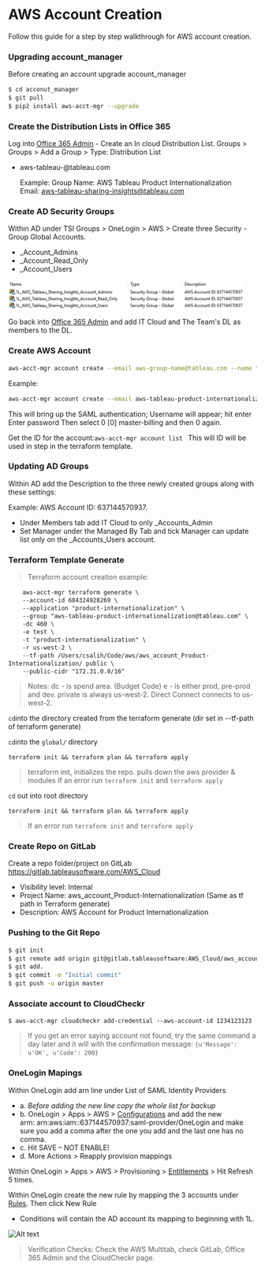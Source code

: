 # AWS Account Creation



Follow this guide for a step by step walkthrough for AWS account creation.
### Upgrading account_manager

Before creating an account upgrade account_manager

```sh
$ cd acconut_manager
$ git pull
$ pip2 install aws-acct-mgr --upgrade
```


### Create the Distribution Lists in Office 365
Log into [Office 365 Admin](https://portal.office.com/adminportal/home#/groups) - Create an In cloud Distribution List. Groups > Groups > Add a Group > Type: Distribution List

- aws-tableau-<group-name>@tableau.com

	Example:
	Group Name: AWS Tableau Product Internationalization
	Email: aws-tableau-sharing-insights@tableau.com

### Create AD Security Groups
Within AD under TSI Groups > OneLogin > AWS > Create three Security - Group Global Accounts. 

- _Account_Admins
- _Account_Read_Only
- _Account_Users

![Alt text](https://github.com/Cemito/aws/blob/master/adaccounts.png)

Go back into [Office 365 Admin](https://portal.office.com/adminportal/home#/groups) and add IT Cloud and The Team's DL as members to the DL.

### Create AWS Account
```sh
aws-acct-mgr account create --email aws-group-name@tableau.com --name "Group Name"
```

Example:
```sh
aws-acct-mgr account create --email aws-tableau-product-internationalization@tableau.com--name "AWS Tableau Product Internationalization"
```
This will bring up the SAML authentication;
Username will appear; hit enter
Enter password
Then select 0 [0] master-billing and then 0 again.

Get the ID for the account:```aws-acct-mgr account list ``` This will ID will be used in step in the terraform template.

### Updating AD Groups
Within AD add the Description to the three newly created groups along with these settings:

Example: AWS Account ID: 637144570937.
  - Under Members tab add IT Cloud to only _Accounts_Admin
  - Set Manager under the Managed By Tab and tick Manager can update list only on the _Accounts_Users account.

### Terraform Template Generate

>Terraform account creation example:
		
		aws-acct-mgr terraform generate \
		--account-id 684324928269 \
		--application "product-internationalization" \
		--group "aws-tableau-product-internationalization@tableau.com" \
		-dc 460 \
		-e test \
		-t "product-internationalization" \
		-r us-west-2 \
		--tf-path /Users/csalih/Code/aws/aws_account_Product-Internationalization/ public \
		--public-cidr "172.31.0.0/16"

>Notes:
>dc - is spend area. (Budget Code)
>e - is either prod, pre-prod and dev.
>private is always us-west-2. Direct Connect connects to us-west-2.

```cd```into the directory created from the terraform generate (dir set in --tf-path of terraform generate)

```cd```into the ```global/``` directory

    terraform init && terraform plan && terraform apply
> terraform init, initializes the repo. pulls down the aws provider & modules
> If an error run ```terraform init``` and ```terraform apply```

```cd``` out into root directory
    
    terraform init && terraform plan && terraform apply
    
> If an error run ```terraform init``` and ```terraform apply```

### Create Repo on GitLab
Create a repo folder/project on GitLab https://gitlab.tableausoftware.com/AWS_Cloud
- Visibility level: Internal 
- Project Name: aws_account_Product-Internationalization (Same as tf path in Terraform generate)
- Description: AWS Account for Product Internationalization

### Pushing to the Git Repo
```sh
$ git init
$ git remote add origin git@gitlab.tableausoftware:AWS_Cloud/aws_account_Product-Internationalization.git
$ git add.
$ git commit -m "Initial commit"
$ git push -u origin master
````
### Associate account to CloudCheckr 
    $ aws-acct-mgr cloudcheckr add-credential --aws-account-id 1234123123
>If you get an error saying account not found, try the same command a day later and it will with the confirmation message: ```{u'Message': u'OK', u'Code': 200}```

### OneLogin Mapings

Within OneLogin add arn line under List of SAML Identity Providers
- a. *Before adding the new line copy the whole list for backup*
- b. OneLogin > Apps > AWS > [Configurations](https://tableau.onelogin.com/apps/596729/edit/#configuration) and add the new arm: arn:aws:iam::637144570937:saml-provider/OneLogin and make sure you add a comma after the one you add and the last one has no comma. 
- c. Hit SAVE – NOT ENABLE!
- d. More Actions > Reapply provision mappings

Within OneLogin > Apps > AWS > Provisioning > [Entitlements](https://tableau.onelogin.com/apps/596729/edit/#provisioning) > Hit Refresh 5 times.

Within OneLogin create the new rule by mapping the 3 accounts under [Rules](https://tableau.onelogin.com/apps/596729/edit/#mappings). Then click New Rule
- Conditions will contain the AD account its mapping to beginning with 1L.

![Alt text](https://github.com/Cemito/aws/blob/master/1lmembers.png)
>Verification Checks: Check the AWS Multitab, check GitLab, Office 365 Admin and the CloudCheckr page. 
